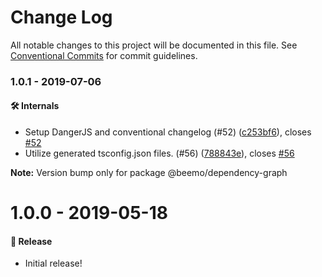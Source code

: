 # Change Log

All notable changes to this project will be documented in this file.
See [Conventional Commits](https://conventionalcommits.org) for commit guidelines.

### 1.0.1 - 2019-07-06

#### 🛠 Internals

- Setup DangerJS and conventional changelog (#52) ([c253bf6](https://github.com/beemojs/beemo/tree/master/packages/driver-babel/commit/c253bf6)), closes [#52](https://github.com/beemojs/beemo/tree/master/packages/driver-babel/issues/52)
- Utilize generated tsconfig.json files. (#56) ([788843e](https://github.com/beemojs/beemo/tree/master/packages/driver-babel/commit/788843e)), closes [#56](https://github.com/beemojs/beemo/tree/master/packages/driver-babel/issues/56)

**Note:** Version bump only for package @beemo/dependency-graph





# 1.0.0 - 2019-05-18

#### 🎉 Release

- Initial release!
